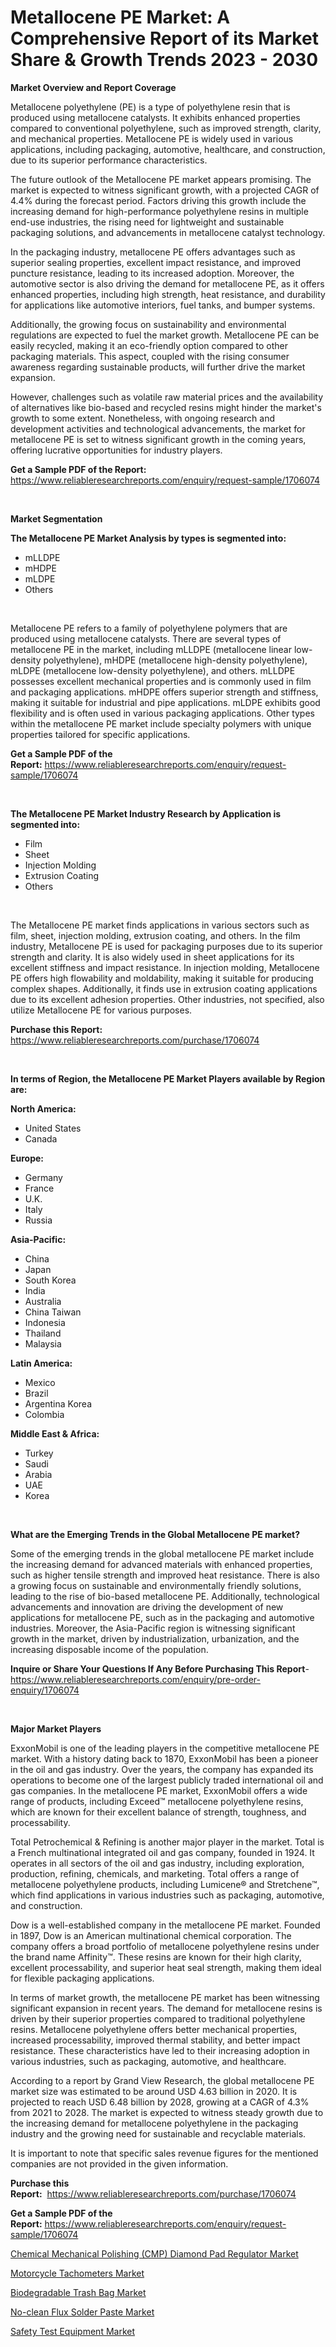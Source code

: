 <p><h1>Metallocene PE Market: A Comprehensive Report of its Market Share & Growth Trends 2023 - 2030</h1></p><p><strong>Market Overview and Report Coverage</strong></p>
<p><p>Metallocene polyethylene (PE) is a type of polyethylene resin that is produced using metallocene catalysts. It exhibits enhanced properties compared to conventional polyethylene, such as improved strength, clarity, and mechanical properties. Metallocene PE is widely used in various applications, including packaging, automotive, healthcare, and construction, due to its superior performance characteristics.</p><p>The future outlook of the Metallocene PE market appears promising. The market is expected to witness significant growth, with a projected CAGR of 4.4% during the forecast period. Factors driving this growth include the increasing demand for high-performance polyethylene resins in multiple end-use industries, the rising need for lightweight and sustainable packaging solutions, and advancements in metallocene catalyst technology.</p><p>In the packaging industry, metallocene PE offers advantages such as superior sealing properties, excellent impact resistance, and improved puncture resistance, leading to its increased adoption. Moreover, the automotive sector is also driving the demand for metallocene PE, as it offers enhanced properties, including high strength, heat resistance, and durability for applications like automotive interiors, fuel tanks, and bumper systems.</p><p>Additionally, the growing focus on sustainability and environmental regulations are expected to fuel the market growth. Metallocene PE can be easily recycled, making it an eco-friendly option compared to other packaging materials. This aspect, coupled with the rising consumer awareness regarding sustainable products, will further drive the market expansion.</p><p>However, challenges such as volatile raw material prices and the availability of alternatives like bio-based and recycled resins might hinder the market's growth to some extent. Nonetheless, with ongoing research and development activities and technological advancements, the market for metallocene PE is set to witness significant growth in the coming years, offering lucrative opportunities for industry players.</p></p>
<p><strong>Get a Sample PDF of the Report:</strong> <a href="https://www.reliableresearchreports.com/enquiry/request-sample/1706074">https://www.reliableresearchreports.com/enquiry/request-sample/1706074</a></p>
<p>&nbsp;</p>
<p><strong>Market Segmentation</strong></p>
<p><strong>The Metallocene PE Market Analysis by types is segmented into:</strong></p>
<p><ul><li>mLLDPE</li><li>mHDPE</li><li>mLDPE</li><li>Others</li></ul></p>
<p>&nbsp;</p>
<p><p>Metallocene PE refers to a family of polyethylene polymers that are produced using metallocene catalysts. There are several types of metallocene PE in the market, including mLLDPE (metallocene linear low-density polyethylene), mHDPE (metallocene high-density polyethylene), mLDPE (metallocene low-density polyethylene), and others. mLLDPE possesses excellent mechanical properties and is commonly used in film and packaging applications. mHDPE offers superior strength and stiffness, making it suitable for industrial and pipe applications. mLDPE exhibits good flexibility and is often used in various packaging applications. Other types within the metallocene PE market include specialty polymers with unique properties tailored for specific applications.</p></p>
<p><strong>Get a Sample PDF of the Report:</strong>&nbsp;<a href="https://www.reliableresearchreports.com/enquiry/request-sample/1706074">https://www.reliableresearchreports.com/enquiry/request-sample/1706074</a></p>
<p>&nbsp;</p>
<p><strong>The Metallocene PE Market Industry Research by Application is segmented into:</strong></p>
<p><ul><li>Film</li><li>Sheet</li><li>Injection Molding</li><li>Extrusion Coating</li><li>Others</li></ul></p>
<p>&nbsp;</p>
<p><p>The Metallocene PE market finds applications in various sectors such as film, sheet, injection molding, extrusion coating, and others. In the film industry, Metallocene PE is used for packaging purposes due to its superior strength and clarity. It is also widely used in sheet applications for its excellent stiffness and impact resistance. In injection molding, Metallocene PE offers high flowability and moldability, making it suitable for producing complex shapes. Additionally, it finds use in extrusion coating applications due to its excellent adhesion properties. Other industries, not specified, also utilize Metallocene PE for various purposes.</p></p>
<p><strong>Purchase this Report:</strong>&nbsp; <a href="https://www.reliableresearchreports.com/purchase/1706074">https://www.reliableresearchreports.com/purchase/1706074</a></p>
<p>&nbsp;</p>
<p><strong>In terms of Region, the Metallocene PE Market Players available by Region are:</strong></p>
<p>
    <p> <strong> North America: </strong>
        <ul>
            <li>United States</li>
            <li>Canada</li>
        </ul>
        </p> 
    <p> <strong> Europe: </strong>
        <ul>
            <li>Germany</li>
            <li>France</li>
            <li>U.K.</li>
            <li>Italy</li>
            <li>Russia</li>
        </ul>
        </p> 
    <p> <strong> Asia-Pacific: </strong>
        <ul>
            <li>China</li>
            <li>Japan</li>
            <li>South Korea</li>
            <li>India</li>
            <li>Australia</li>
            <li>China Taiwan</li>
            <li>Indonesia</li>
            <li>Thailand</li>
            <li>Malaysia</li>
        </ul>
        </p> 
    <p> <strong> Latin America: </strong>
        <ul>
            <li>Mexico</li>
            <li>Brazil</li>
            <li>Argentina Korea</li>
            <li>Colombia</li>
        </ul>
        </p> 
    <p> <strong> Middle East & Africa: </strong>
        <ul>
            <li>Turkey</li>
            <li>Saudi</li>
            <li>Arabia</li>
            <li>UAE</li>
            <li>Korea</li>
        </ul>
    </p>
    </p>
<p>&nbsp;</p>
<p><strong>What are the Emerging Trends in the Global Metallocene PE market?</strong></p>
<p><p>Some of the emerging trends in the global metallocene PE market include the increasing demand for advanced materials with enhanced properties, such as higher tensile strength and improved heat resistance. There is also a growing focus on sustainable and environmentally friendly solutions, leading to the rise of bio-based metallocene PE. Additionally, technological advancements and innovation are driving the development of new applications for metallocene PE, such as in the packaging and automotive industries. Moreover, the Asia-Pacific region is witnessing significant growth in the market, driven by industrialization, urbanization, and the increasing disposable income of the population.</p></p>
<p><strong>Inquire or Share Your Questions If Any Before Purchasing This Report</strong>- <a href="https://www.reliableresearchreports.com/enquiry/pre-order-enquiry/1706074">https://www.reliableresearchreports.com/enquiry/pre-order-enquiry/1706074</a></p>
<p>&nbsp;</p>
<p><strong>Major Market Players</strong></p>
<p><p>ExxonMobil is one of the leading players in the competitive metallocene PE market. With a history dating back to 1870, ExxonMobil has been a pioneer in the oil and gas industry. Over the years, the company has expanded its operations to become one of the largest publicly traded international oil and gas companies. In the metallocene PE market, ExxonMobil offers a wide range of products, including Exceed™ metallocene polyethylene resins, which are known for their excellent balance of strength, toughness, and processability.</p><p>Total Petrochemical & Refining is another major player in the market. Total is a French multinational integrated oil and gas company, founded in 1924. It operates in all sectors of the oil and gas industry, including exploration, production, refining, chemicals, and marketing. Total offers a range of metallocene polyethylene products, including Lumicene® and Stretchene™, which find applications in various industries such as packaging, automotive, and construction.</p><p>Dow is a well-established company in the metallocene PE market. Founded in 1897, Dow is an American multinational chemical corporation. The company offers a broad portfolio of metallocene polyethylene resins under the brand name Affinity™. These resins are known for their high clarity, excellent processability, and superior heat seal strength, making them ideal for flexible packaging applications.</p><p>In terms of market growth, the metallocene PE market has been witnessing significant expansion in recent years. The demand for metallocene resins is driven by their superior properties compared to traditional polyethylene resins. Metallocene polyethylene offers better mechanical properties, increased processability, improved thermal stability, and better impact resistance. These characteristics have led to their increasing adoption in various industries, such as packaging, automotive, and healthcare.</p><p>According to a report by Grand View Research, the global metallocene PE market size was estimated to be around USD 4.63 billion in 2020. It is projected to reach USD 6.48 billion by 2028, growing at a CAGR of 4.3% from 2021 to 2028. The market is expected to witness steady growth due to the increasing demand for metallocene polyethylene in the packaging industry and the growing need for sustainable and recyclable materials.</p><p>It is important to note that specific sales revenue figures for the mentioned companies are not provided in the given information.</p></p>
<p><strong>Purchase this Report:</strong>&nbsp;&nbsp;<a href="https://www.reliableresearchreports.com/purchase/1706074">https://www.reliableresearchreports.com/purchase/1706074</a></p>
<p></p>
<p><strong>Get a Sample PDF of the Report:</strong>&nbsp;<a href="https://www.reliableresearchreports.com/enquiry/request-sample/1706074">https://www.reliableresearchreports.com/enquiry/request-sample/1706074</a></p>
<p><p><a href="https://medium.com/@santosh735584/chemical-mechanical-polishing-cmp-diamond-pad-regulator-market-exploring-market-share-market-53b72ed53e49">Chemical Mechanical Polishing (CMP) Diamond Pad Regulator Market</a></p><p><a href="https://github.com/aliciawhite5576/Market-Research-Report-List-1/blob/main/motorcycle-tachometers-market.md">Motorcycle Tachometers Market</a></p><p><a href="https://www.linkedin.com/pulse/biodegradable-trash-bag-market-size-share-global-analysis-033be/">Biodegradable Trash Bag Market</a></p><p><a href="https://medium.com/@ridhantakke90/no-clean-flux-solder-paste-market-size-cagr-trends-2024-2030-4c1869c97f49">No-clean Flux Solder Paste Market</a></p><p><a href="https://github.com/provorikovar/Market-Research-Report-List-1/blob/main/safety-test-equipment-market.md">Safety Test Equipment Market</a></p></p>
